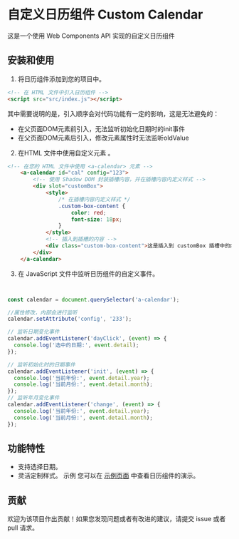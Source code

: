 # 自定义日历组件 Custom Calendar

这是一个使用 Web Components API 实现的自定义日历组件


## 安装和使用

1. 将日历组件添加到您的项目中。

```html
<!-- 在 HTML 文件中引入日历组件 -->
<script src="src/index.js"></script>
```
其中需要说明的是，引入顺序会对代码功能有一定的影响，这是无法避免的：

 - 在父页面DOM元素前引入，无法监听初始化日期时的init事件
 - 在父页面DOM元素后引入，修改元素属性时无法监听oldValue
 

2. 在HTML 文件中使用自定义元素 <a-calendar>。
```html
<!-- 在您的 HTML 文件中使用 <a-calendar> 元素 -->
    <a-calendar id="cal" config="123">
        <!-- 使用 Shadow DOM 封装插槽内容，并在插槽内容内定义样式 -->
        <div slot="customBox">
            <style>
                /* 在插槽内容内定义样式 */
                .custom-box-content {
                    color: red;
                    font-size: 18px;
                }
            </style>
            <!-- 插入到插槽的内容 -->
            <div class="custom-box-content">这是插入到 customBox 插槽中的内容</div>
        </div>
    </a-calendar>
```
3. 在 JavaScript 文件中监听日历组件的自定义事件。
```js


const calendar = document.querySelector('a-calendar');

//属性修改，内部会进行监听
calendar.setAttribute('config', '233');

// 监听日期变化事件
calendar.addEventListener('dayClick', (event) => {
  console.log('选中的日期:', event.detail);
});

// 监听初始化时的日期事件
calendar.addEventListener('init', (event) => {
  console.log('当前年份:', event.detail.year);
  console.log('当前月份:', event.detail.month);
});
// 监听年月变化事件
calendar.addEventListener('change', (event) => {
  console.log('当前年份:', event.detail.year);
  console.log('当前月份:', event.detail.month);
});

```


## 功能特性
- 支持选择日期。
- 灵活定制样式。
示例
您可以在 [示例页面](./src/test.html) 中查看日历组件的演示。

## 贡献
欢迎为该项目作出贡献！如果您发现问题或者有改进的建议，请提交 issue 或者 pull 请求。


